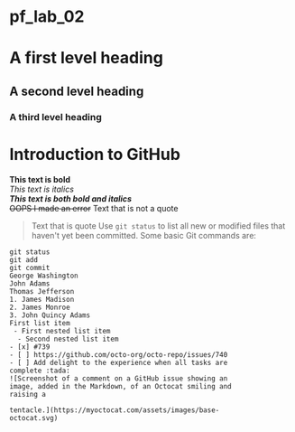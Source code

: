 # pf_lab_02
# A first level heading
## A second level heading
### A third level heading
# Introduction to GitHub
**This text is bold**\
*This text is italics*\
***This text is both bold and italics***\
~~OOPS I made an error~~
Text that is not a quote
>Text that is quote
Use `git status` to list all new or modified files that haven't yet been committed.
Some basic Git commands are:
```
git status
git add
git commit
George Washington
John Adams
Thomas Jefferson
1. James Madison
2. James Monroe
3. John Quincy Adams
First list item
 - First nested list item
  - Second nested list item
- [x] #739
- [ ] https://github.com/octo-org/octo-repo/issues/740
- [ ] Add delight to the experience when all tasks are
complete :tada:
![Screenshot of a comment on a GitHub issue showing an
image, added in the Markdown, of an Octocat smiling and
raising a

tentacle.](https://myoctocat.com/assets/images/base-
octocat.svg)
